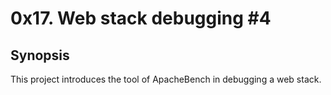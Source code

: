 # 0x17. Web stack debugging #4

## Synopsis
This project introduces the tool of ApacheBench in debugging a web stack.
